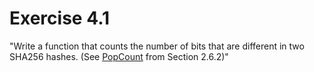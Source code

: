 # Exercise 4.1
"Write a function that counts the number of bits that are different in two SHA256 hashes. (See [PopCount](https://github.com/masonelmore/gopl/blob/b9a3ac1f943c43dbc7c55ffe9d8201ee1f62a628/ch2/popcount3/popcount.go) from Section 2.6.2)"

